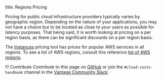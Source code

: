 title: Regions Pricing 

Pricing for public cloud infrastructure providers typically varies by geographic region. Depending on the nature of your applications, you may not have a choice but to be located as close to your users as possible for latency purposes. That being said, it is worth looking at pricing on a per region basis, as there can be significant discounts on a per region basis. 

The [Instances](https://instances.vantage.sh/) pricing tool has prices for popular AWS services in all regions. To see a list of AWS regions, consult this reference [list of AWS regions](/aws/reference/aws-regions).

!!! Contribute
    Contribute to this page on [GitHub](https://github.com/vantage-sh/handbook) or join the `#cloud-costs-handbook` channel in the [Vantage Community Slack](https://vantage.sh/slack).